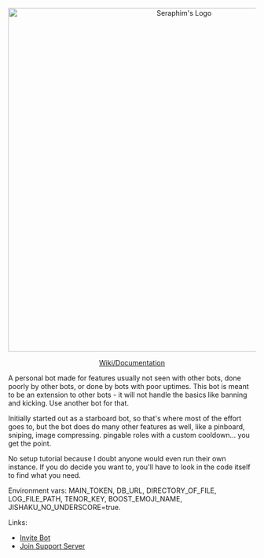 <p align="center">
  <img src="https://i.imgur.com/CpPe8zE.png" alt="Seraphim's Logo" width="700"/>
</p>
  
<p align="center">
  <a href="https://sonictbm.gitbook.io/seraphim/">Wiki/Documentation</a>
</p>

A personal bot made for features usually not seen with other bots, done poorly by other bots, or done by bots with poor uptimes. This bot is meant to be an extension to other bots - it will not handle the basics like banning and kicking. Use another bot for that.

Initially started out as a starboard bot, so that's where most of the effort goes to, but the bot does do many other features as well, like a pinboard, sniping, image compressing. pingable roles with a custom cooldown... you get the point.

No setup tutorial because I doubt anyone would even run their own instance. If you do decide you want to, you'll have to look in the code itself to find what you need.

Environment vars: MAIN_TOKEN, DB_URL, DIRECTORY_OF_FILE, LOG_FILE_PATH, TENOR_KEY, BOOST_EMOJI_NAME, JISHAKU_NO_UNDERSCORE=true.

Links:

* [Invite Bot](https://discord.com/api/oauth2/authorize?client_id=700857077672706120&permissions=8&scope=bot%20applications.commands)
* [Join Support Server](https://discord.gg/NSdetwGjpK)

